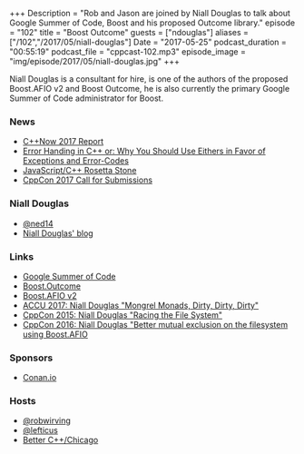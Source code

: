 +++
Description = "Rob and Jason are joined by Niall Douglas to talk about Google Summer of Code, Boost and his proposed Outcome library."
episode = "102"
title = "Boost Outcome"
guests = ["ndouglas"]
aliases = ["/102","/2017/05/niall-douglas"]
Date = "2017-05-25"
podcast_duration = "00:55:19"
podcast_file = "cppcast-102.mp3"
episode_image = "img/episode/2017/05/niall-douglas.jpg"
+++

Niall Douglas is a consultant for hire, is one of the authors of the proposed Boost.AFIO v2 and Boost Outcome, he is also currently the primary Google Summer of Code administrator for Boost.

### News ###

 - [C++Now 2017 Report](http://www.elbeno.com/blog/?p=1443)
 - [Error Handing in C++ or: Why You Should Use Eithers in Favor of Exceptions and Error-Codes](https://hackernoon.com/error-handling-in-c-or-why-you-should-use-eithers-in-favor-of-exceptions-and-error-codes-f0640912eb45)
 - [JavaScript/C++ Rosetta Stone](https://github.com/Jeff-Mott-OR/javascript-cpp-rosetta-stone)
 - [CppCon 2017 Call for Submissions](https://cppcon.org/cfs2017/)

### Niall Douglas ###

 - [@ned14](https://twitter.com/ned14/)
 - [Niall Douglas' blog](http://www.nedprod.com/)

### Links ###

 - [Google Summer of Code](https://summerofcode.withgoogle.com/)
 - [Boost.Outcome](https://github.com/ned14/outcome)
 - [Boost.AFIO v2](https://github.com/ned14/afio)
 - [ACCU 2017: Niall Douglas "Mongrel Monads, Dirty, Dirty, Dirty"](https://youtu.be/XVofgKH-uu4)
 - [CppCon 2015: Niall Douglas "Racing the File System"](https://www.youtube.com/watch?v=uhRWMGBjlO8)
 - [CppCon 2016: Niall Douglas "Better mutual exclusion on the filesystem using Boost.AFIO](https://www.youtube.com/watch?v=9l28ax3Zq0w)

### Sponsors ###

- [Conan.io](http://conan.io/)

### Hosts ###

- [@robwirving](https://twitter.com/robwirving)
- [@lefticus](https://twitter.com/lefticus)
- [Better C++/Chicago](https://www.eventbrite.com/e/better-c-chicago-registration-34084060342)
